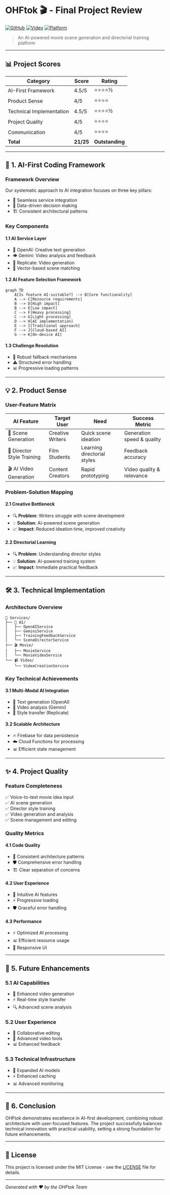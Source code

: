 # OHFtok 🎬 - Final Project Review

[![GitHub](https://img.shields.io/badge/GitHub-Repository-blue.svg)](https://github.com/rogerHuntGauntlet/ohftokv5.1.git)
[![Video](https://img.shields.io/badge/Video-Presentation-red.svg)](https://share.vidyard.com/watch/LeDLqyMTrKiEpUxpxCmBzb?)
[![Platform](https://img.shields.io/badge/Platform-Android-green.svg)](https://drive.google.com/drive/folders/1UtGKOOogsZJnwRryzEGvEdJrkMC8BWWF?usp=sharing)

> An AI-powered movie scene generation and directorial training platform

---

## 📊 Project Scores

| Category | Score | Rating |
|----------|-------|--------|
| AI-First Framework | 4.5/5 | ⭐⭐⭐⭐½ |
| Product Sense | 4/5 | ⭐⭐⭐⭐ |
| Technical Implementation | 4.5/5 | ⭐⭐⭐⭐½ |
| Project Quality | 4/5 | ⭐⭐⭐⭐ |
| Communication | 4/5 | ⭐⭐⭐⭐ |
| **Total** | **21/25** | **Outstanding** |

---

## 🤖 1. AI-First Coding Framework

### Framework Overview

Our systematic approach to AI integration focuses on three key pillars:
- 🔄 Seamless service integration
- 🎯 Data-driven decision making
- 🏗️ Consistent architectural patterns

### Key Components

#### 1.1 AI Service Layer
- 🧠 OpenAI: Creative text generation
- 👁️ Gemini: Video analysis and feedback
- 🎨 Replicate: Video generation
- 🎯 Vector-based scene matching

#### 1.2 AI Feature Selection Framework
```mermaid
graph TD
    A[Is feature AI-suitable?] --> B[Core functionality]
    A --> C[Resource requirements]
    B --> D[High impact]
    B --> E[Low impact]
    C --> F[Heavy processing]
    C --> G[Light processing]
    D --> H[AI implementation]
    E --> I[Traditional approach]
    F --> J[Cloud-based AI]
    G --> K[On-device AI]
```

#### 1.3 Challenge Resolution
- 🔄 Robust fallback mechanisms
- ⚠️ Structured error handling
- 📊 Progressive loading patterns

---

## 💡 2. Product Sense

### User-Feature Matrix

| AI Feature | Target User | Need | Success Metric |
|------------|-------------|------|----------------|
| 📝 Scene Generation | Creative Writers | Quick scene ideation | Generation speed & quality |
| 🎥 Director Style Training | Film Students | Learning directorial styles | Feedback accuracy |
| 🎬 AI Video Generation | Content Creators | Rapid prototyping | Video quality & relevance |

### Problem-Solution Mapping

#### 2.1 Creative Bottleneck
- 🔍 **Problem**: Writers struggle with scene development
- 💡 **Solution**: AI-powered scene generation
- 📈 **Impact**: Reduced ideation time, improved creativity

#### 2.2 Directorial Learning
- 🔍 **Problem**: Understanding director styles
- 💡 **Solution**: AI-powered training system
- 📈 **Impact**: Immediate practical feedback

---

## 🛠️ 3. Technical Implementation

### Architecture Overview

```
📁 Services/
├── 🤖 AI/
│   ├── OpenAIService
│   ├── GeminiService
│   ├── TrainingFeedbackService
│   └── SceneDirectorService
├── 🎬 Movie/
│   ├── MovieService
│   └── MovieVideoService
└── 📹 Video/
    └── VideoCreationService
```

### Key Technical Achievements

#### 3.1 Multi-Modal AI Integration
- 📝 Text generation (OpenAI)
- 🎥 Video analysis (Gemini)
- 🎨 Style transfer (Replicate)

#### 3.2 Scalable Architecture
- 🔥 Firebase for data persistence
- ☁️ Cloud Functions for processing
- 📊 Efficient state management

---

## ✨ 4. Project Quality

### Feature Completeness
✅ Voice-to-text movie idea input  
✅ AI scene generation  
✅ Director style training  
✅ Video generation and analysis  
✅ Scene management and editing  

### Quality Metrics

#### 4.1 Code Quality
- 📐 Consistent architecture patterns
- 🛡️ Comprehensive error handling
- 🏗️ Clear separation of concerns

#### 4.2 User Experience
- 🎯 Intuitive AI features
- ⚡ Progressive loading
- 🛡️ Graceful error handling

#### 4.3 Performance
- ⚡ Optimized AI processing
- 📊 Efficient resource usage
- 🚀 Responsive UI

---

## 🚀 5. Future Enhancements

### 5.1 AI Capabilities
- 🎥 Enhanced video generation
- ⚡ Real-time style transfer
- 🔍 Advanced scene analysis

### 5.2 User Experience
- 👥 Collaborative editing
- 🎨 Advanced video tools
- 📊 Enhanced feedback

### 5.3 Technical Infrastructure
- 🧠 Expanded AI models
- ⚡ Enhanced caching
- 📊 Advanced monitoring

---

## 🎯 6. Conclusion

OHFtok demonstrates excellence in AI-first development, combining robust architecture with user-focused features. The project successfully balances technical innovation with practical usability, setting a strong foundation for future enhancements.

---

## 📝 License

This project is licensed under the MIT License - see the [LICENSE](LICENSE) file for details.

---

*Generated with ❤️ by the OHFtok Team*
